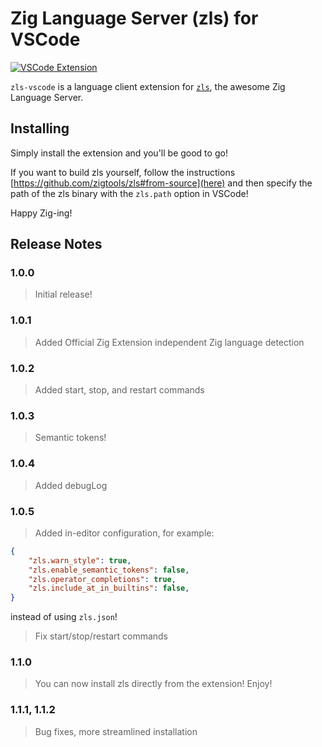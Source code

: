# Zig Language Server (zls) for VSCode

[![VSCode Extension](https://img.shields.io/badge/vscode-extension-brightgreen)](https://marketplace.visualstudio.com/items?itemName=AugusteRame.zls-vscode)

`zls-vscode` is a language client extension for [`zls`](https://github.com/zigtools/zls), the awesome Zig Language Server.

## Installing

Simply install the extension and you'll be good to go!

If you want to build zls yourself, follow the instructions [https://github.com/zigtools/zls#from-source](here) and then specify the path of the zls binary with the `zls.path` option in VSCode!

Happy Zig-ing!

## Release Notes

### 1.0.0

> Initial release!

### 1.0.1

> Added Official Zig Extension independent Zig language detection

### 1.0.2

> Added start, stop, and restart commands

### 1.0.3

> Semantic tokens!

### 1.0.4

> Added debugLog

### 1.0.5

> Added in-editor configuration, for example:
```json
{
    "zls.warn_style": true,
    "zls.enable_semantic_tokens": false,
    "zls.operator_completions": true,
    "zls.include_at_in_builtins": false,
}
```
instead of using `zls.json`!
> Fix start/stop/restart commands

### 1.1.0

> You can now install zls directly from the extension! Enjoy!

### 1.1.1, 1.1.2

> Bug fixes, more streamlined installation
